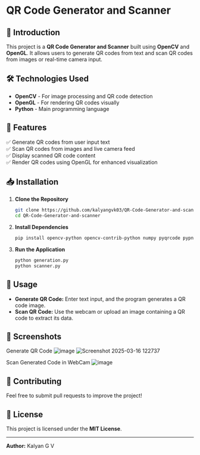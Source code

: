 # QR Code Generator and Scanner

## 📌 Introduction
This project is a **QR Code Generator and Scanner** built using **OpenCV** and **OpenGL**. It allows users to generate QR codes from text and scan QR codes from images or real-time camera input.

## 🛠 Technologies Used
- **OpenCV** - For image processing and QR code detection
- **OpenGL** - For rendering QR codes visually
- **Python** - Main programming language

## 🚀 Features
✅ Generate QR codes from user input text  
✅ Scan QR codes from images and live camera feed  
✅ Display scanned QR code content  
✅ Render QR codes using OpenGL for enhanced visualization  

## 📥 Installation
1. **Clone the Repository**
   ```sh
   git clone https://github.com/kalyangvk03/QR-Code-Generator-and-scanner.git
   cd QR-Code-Generator-and-scanner
   ```
2. **Install Dependencies**
   ```sh
   pip install opencv-python opencv-contrib-python numpy pyqrcode pypng PyOpenGL
   ```
3. **Run the Application**
   ```sh
   python generation.py
   python scanner.py
   ```

## 📸 Usage
- **Generate QR Code:** Enter text input, and the program generates a QR code image.
- **Scan QR Code:** Use the webcam or upload an image containing a QR code to extract its data.

## 📌 Screenshots
Generate QR Code
![image](https://github.com/user-attachments/assets/bbc2cbfb-bd0a-4d64-a9ba-38ec6f7939c9)
![Screenshot 2025-03-16 122737](https://github.com/user-attachments/assets/513ebb2b-2b7c-4cda-8d5c-30dc95fcaad7)

Scan Generated Code in WebCam
![image](https://github.com/user-attachments/assets/8fb4ff70-19e3-406a-8463-eb6c6d04cd1a)




## 🤝 Contributing
Feel free to submit pull requests to improve the project!

## 📜 License
This project is licensed under the **MIT License**.

---
**Author:** Kalyan G V  


